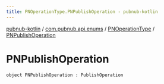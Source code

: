 ```yaml
---
title: PNOperationType.PNPublishOperation - pubnub-kotlin
---
```


[pubnub-kotlin](../../index.html) / [com.pubnub.api.enums](../index.html) / [PNOperationType](index.html) / [PNPublishOperation](./-p-n-publish-operation.html)

# PNPublishOperation

`object PNPublishOperation : PublishOperation`